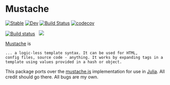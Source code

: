 # Mustache


[![Stable](https://img.shields.io/badge/docs-stable-blue.svg)](https://jverzani.github.io/Mustache.jl/stable)
[![Dev](https://img.shields.io/badge/docs-dev-blue.svg)](https://jverzani.github.io/Mustache.jl/dev)
[![Build Status](https://github.com/jverzani/Mustache.jl/workflows/CI/badge.svg)](https://github.com/jverzani/Mustache.jl/actions)
[![codecov](https://codecov.io/gh/jverzani/Mustache.jl/branch/master/graph/badge.svg)](https://codecov.io/gh/jverzani/Mustache.jl)


[![Build status](https://github.com/jverzani/Mustache.jl/workflows/CI/badge.svg)](https://github.com/jverzani/Mustache.jl/actions)
&nbsp;
[![](https://img.shields.io/badge/docs-stable-blue.svg)](https://juliahub.com/docs/Mustache/)

[Mustache](http://mustache.github.io/) is

    ... a logic-less template syntax. It can be used for HTML,
    config files, source code - anything. It works by expanding tags in a
    template using values provided in a hash or object.

This package ports over the [mustache.js](https://github.com/janl/mustache.js) implementation for use in [Julia](http://julialang.org). All credit should go there. All bugs are my own.
